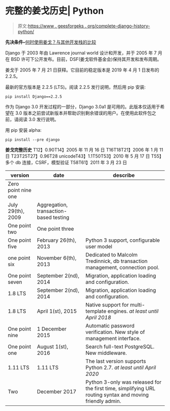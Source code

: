 # 完整的姜戈历史| Python

> 原文:[https://www . geesforgeks . org/complete-django-history-python/](https://www.geeksforgeeks.org/complete-django-history-python/)

**先决条件–**[何时使用姜戈？与其他开发栈的比较](https://www.geeksforgeeks.org/when-to-use-django-comparison-with-other-development-stacks/)

Django 于 2003 年由 Lawrence journal world 设计和开发，并于 2005 年 7 月在 BSD 许可下公开发布。目前，DSF(姜戈软件基金会)保持其开发和发布周期。

姜戈于 2005 年 7 月 21 日获释。它目前的稳定版本是 2019 年 4 月 1 日发布的 2.2.5。

最新的官方版本是 2.2.5 (LTS)。阅读 2.2.5 发行说明，然后用 pip 安装:

```
pip install Django==2.2.5
```

作为 Django 3.0 开发过程的一部分，Django 3.0a1 是可用的。此版本仅适用于希望在 3.0 版本之前尝试新版本并帮助识别剩余错误的用户。在使用此软件包之前，请阅读 3.0 发行说明。

用 pip 安装 alpha:

```
pip install --pre django
```

**姜戈完整历史** T12】0.90T14】2005 年 11 月 16 日 T16T18T21】2006 年 1 月 11 日 T23T25T27】0.96T28 unicodeT43】1.1T50T53】2010 年 5 月 17 日 T55】多个 db 连接，CSRF，模型验证 T58T61】2011 年 3 月 23 日

| version | date | describe |
| --- | --- | --- |
| Zero point nine one |
| July 29(th), 2009 | Aggregation, transaction-based testing |
| One point two | One point three |
| One point five | February 26(th), 2013 | Python 3 support, configurable user model |
| one point six | November 6(th), 2013 | Dedicated to Malcolm Tredinnick, db transaction management, connection pool. |
| One point seven | September 2(nd), 2014 | Migration, application loading and configuration. |
| 1.8 LTS | September 2(nd), 2014 | Migration, application loading and configuration. |
| 1.8 LTS | April 1(st), 2015 | Native support for multi-template engines. *at least until April 2018* |
| One point nine | 1 December 2015 | Automatic password verification. New style of management interface. |
| One point one | August 1(st), 2016 | Search full-text PostgreSQL. New middleware. |
| 1.11 LTS | 1.11 LTS | The last version supports Python 2.7\. *at least until April 2020* |
| Two | December 2017 | Python 3-only was released for the first time, simplifying URL routing syntax and moving friendly admin. |